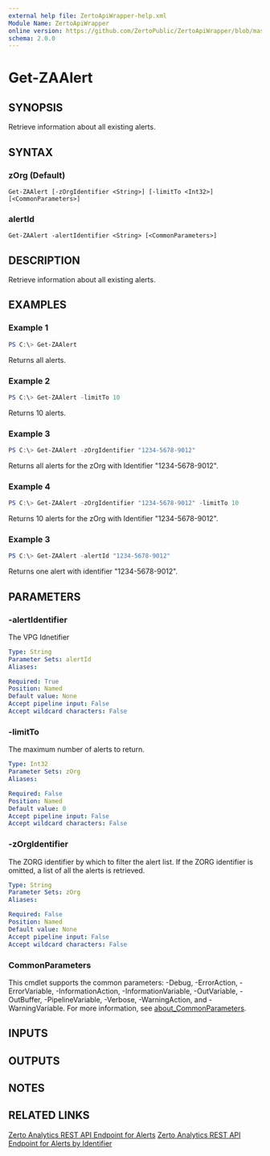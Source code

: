 ```yaml
---
external help file: ZertoApiWrapper-help.xml
Module Name: ZertoApiWrapper
online version: https://github.com/ZertoPublic/ZertoApiWrapper/blob/master/docs/Get-ZAAlert.md
schema: 2.0.0
---
```


# Get-ZAAlert

## SYNOPSIS
Retrieve information about all existing alerts.

## SYNTAX

### zOrg (Default)
```
Get-ZAAlert [-zOrgIdentifier <String>] [-limitTo <Int32>] [<CommonParameters>]
```

### alertId
```
Get-ZAAlert -alertIdentifier <String> [<CommonParameters>]
```

## DESCRIPTION
Retrieve information about all existing alerts.

## EXAMPLES

### Example 1
```powershell
PS C:\> Get-ZAAlert
```

Returns all alerts.

### Example 2
```powershell
PS C:\> Get-ZAAlert -limitTo 10
```

Returns 10 alerts.

### Example 3
```powershell
PS C:\> Get-ZAAlert -zOrgIdentifier "1234-5678-9012"
```

Returns all alerts for the zOrg with Identifier "1234-5678-9012".

### Example 4
```powershell
PS C:\> Get-ZAAlert -zOrgIdentifier "1234-5678-9012" -limitTo 10
```

Returns 10 alerts for the zOrg with Identifier "1234-5678-9012".

### Example 3
```powershell
PS C:\> Get-ZAAlert -alertId "1234-5678-9012"
```

Returns one alert with identifier "1234-5678-9012".

## PARAMETERS

### -alertIdentifier
The VPG Idnetifier

```yaml
Type: String
Parameter Sets: alertId
Aliases:

Required: True
Position: Named
Default value: None
Accept pipeline input: False
Accept wildcard characters: False
```

### -limitTo
The maximum number of alerts to return.

```yaml
Type: Int32
Parameter Sets: zOrg
Aliases:

Required: False
Position: Named
Default value: 0
Accept pipeline input: False
Accept wildcard characters: False
```

### -zOrgIdentifier
The ZORG identifier by which to filter the alert list.
If the ZORG identifier is omitted, a list of all the alerts is retrieved.

```yaml
Type: String
Parameter Sets: zOrg
Aliases:

Required: False
Position: Named
Default value: None
Accept pipeline input: False
Accept wildcard characters: False
```

### CommonParameters
This cmdlet supports the common parameters: -Debug, -ErrorAction, -ErrorVariable, -InformationAction, -InformationVariable, -OutVariable, -OutBuffer, -PipelineVariable, -Verbose, -WarningAction, and -WarningVariable. For more information, see [about_CommonParameters](http://go.microsoft.com/fwlink/?LinkID=113216).

## INPUTS

## OUTPUTS

## NOTES

## RELATED LINKS

[Zerto Analytics REST API Endpoint for Alerts](https://docs.api.zerto.com/#/Monitoring/get_v2_monitoring_alerts)
[Zerto Analytics REST API Endpoint for Alerts by Identifier](https://docs.api.zerto.com/#/Monitoring/get_v2_monitoring_alerts__alertIdentifier_)
